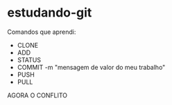 # estudando-git

Comandos que aprendi:

* CLONE
* ADD
* STATUS
* COMMIT -m "mensagem de valor do meu trabalho"
* PUSH
* PULL


AGORA O CONFLITO
